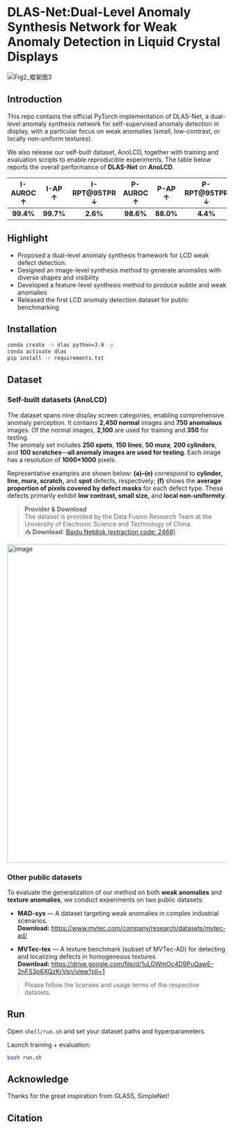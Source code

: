 # **DLAS-Net:Dual-Level Anomaly Synthesis Network for Weak Anomaly Detection in Liquid Crystal Displays**

![Fig2_框架图3](https://github.com/user-attachments/assets/d7986cac-8d1e-4297-885b-9faca3d803d8)



## **Introduction**
This repo contains the official PyTorch implementation of DLAS-Net, a dual-level anomaly synthesis network for self-supervised anomaly detection in display, with a particular focus on weak anomalies (small, low-contrast, or locally non-uniform textures). 

We also release our self-built dataset, AnoLCD, together with training and evaluation scripts to enable reproducible experiments. The table below reports the overall performance of **DLAS-Net** on **AnoLCD**.

| I-AUROC ↑ | I-AP ↑ | I-RPT@95TPR ↓ | P-AUROC ↑ | P-AP ↑ | P-RPT@95TPR ↓ |
|:---------:|:------:|:-------------:|:---------:|:------:|:-------------:|
| **99.4%** |**99.7%**| **2.6%**     | **98.6%** |  **88.0%**  | **4.4%** |


## **Highlight**

- Proposed a dual-level anomaly synthesis framework for LCD weak defect detection.
- Designed an image-level synthesis method to generate anomalies with diverse shapes and visibility
- Developed a feature-level synthesis method to produce subtle and weak anomalies
- Released the first LCD anomaly detection dataset for public benchmarking

## **Installation**

```bash
conda create -n dlas python=3.9 -y
conda activate dlas
pip install -r requirements.txt
 ```


## **Dataset**

### **Self-built datasets (AnoLCD)**


The dataset spans nine display screen categories, enabling comprehensive anomaly perception. It contains **2,450 normal** images and **750 anomalous** images. Of the normal images, **2,100** are used for training and **350** for testing.  
The anomaly set includes **250 spots**, **150 lines**, **50 mura**, **200 cylinders**, and **100 scratches**—**all anomaly images are used for testing**. Each image has a resolution of **1000×1000** pixels.

Representative examples are shown below: **(a)–(e)** correspond to **cylinder, line, mura, scratch,** and **spot** defects, respectively; **(f)** shows the **average proportion of pixels covered by defect masks** for each defect type. These defects primarily exhibit **low contrast, small size,** and **local non-uniformity**.

> **Provider & Download**  
> The dataset is provided by the Data Fusion Research Team at the University of Electronic Science and Technology of China.  
> 📥 **Download**: [Baidu Netdisk (extraction code: 2468)](https://pan.baidu.com/s/1y4ul30uijZ_oC5brcqEEfw?pwd=2468)


<img width="1005" height="729" alt="image" src="https://github.com/user-attachments/assets/44f8e0a6-6a71-4e1b-8cd1-2cea36db3d82" />






### **Other public datasets**


To evaluate the generalization of our method on both **weak anomalies** and **texture anomalies**, we conduct experiments on two public datasets:

- **MAD-sys** — A dataset targeting weak anomalies in complex industrial scenarios.  
  **Download:** https://www.mvtec.com/company/research/datasets/mvtec-ad/

- **MVTec-tex** — A texture benchmark (subset of MVTec-AD) for detecting and localizing defects in homogeneous textures.  
  **Download:** https://drive.google.com/file/d/1uLGWmOc4D9PuQawE-2nFS3p6XQzKrVsn/view?pli=1

> Please follow the licenses and usage terms of the respective datasets.



## **Run**


Open `shell/run.sh` and set your dataset paths and hyperparameters.

Launch training + evaluation:
```bash
bash run.sh
```

## **Acknowledge**
Thanks for the great inspiration from GLASS, SimpleNet!

## **Citation**




